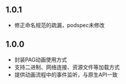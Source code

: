 ## 1.0.1
* 修正命名规范的疏漏，podspec未修改

## 1.0.0
* 封装PAG动画使用方式
* 支持二进制、网络连接、资源文件等加载方式
* 提供动画流程中的事件监听，与原生API一致

